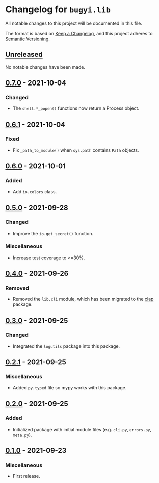 # Changelog for `bugyi.lib`

All notable changes to this project will be documented in this file.

The format is based on [Keep a Changelog], and this project adheres to
[Semantic Versioning].

[Keep a Changelog]: https://keepachangelog.com/en/1.0.0/
[Semantic Versioning]: https://semver.org/


## [Unreleased](https://github.com/bbugyi200/python-lib/compare/0.7.0...HEAD)

No notable changes have been made.

## [0.7.0](https://github.com/bbugyi200/python-lib/compare/0.6.1...0.7.0) - 2021-10-04

### Changed

* The `shell.*_popen()` functions now return a Process object.

## [0.6.1](https://github.com/bbugyi200/python-lib/compare/0.6.0...0.6.1) - 2021-10-04

### Fixed

* Fix `_path_to_module()` when `sys.path` contains `Path` objects.

## [0.6.0](https://github.com/bbugyi200/python-lib/compare/0.5.0...0.6.0) - 2021-10-01

### Added

* Add `io.colors` class.

## [0.5.0](https://github.com/bbugyi200/python-lib/compare/0.4.0...0.5.0) - 2021-09-28

### Changed

* Improve the `io.get_secret()` function.

### Miscellaneous

* Increase test coverage to >=30%.

## [0.4.0](https://github.com/bbugyi200/python-lib/compare/0.3.0...0.4.0) - 2021-09-26

### Removed

* Removed the `lib.cli` module, which has been migrated to the [clap](https://github.com/bbugyi200/clap) package.

## [0.3.0](https://github.com/bbugyi200/python-lib/compare/0.2.1...0.3.0) - 2021-09-25

### Changed

* Integrated the `logutils` package into this package.

## [0.2.1](https://github.com/bbugyi200/python-lib/compare/0.2.0...0.2.1) - 2021-09-25

### Miscellaneous

* Added `py.typed` file so mypy works with this package.

## [0.2.0](https://github.com/bbugyi200/python-lib/compare/0.1.0...0.2.0) - 2021-09-25

### Added

* Initialized package with initial module files (e.g. `cli.py`, `errors.py`, `meta.py`).

## [0.1.0](https://github.com/bbugyi200/python-lib/releases/tag/0.1.0) - 2021-09-23

### Miscellaneous

* First release.
